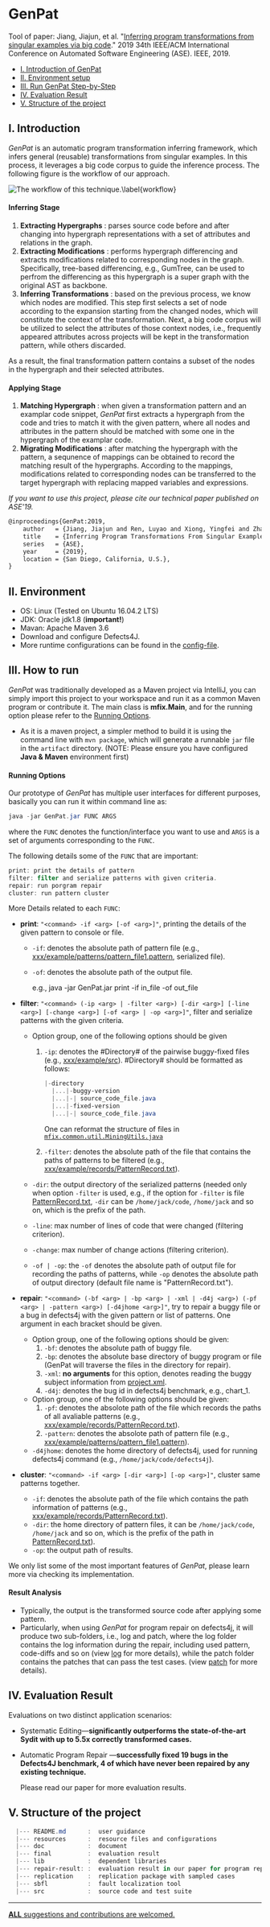 # GenPat

Tool of paper: Jiang, Jiajun, et al. "[Inferring program transformations from singular examples via big code](https://xgdsmileboy.github.io/files/paper/genpat-ase19.pdf)." 2019 34th IEEE/ACM International Conference on Automated Software Engineering (ASE). IEEE, 2019.

* [I. Introduction of GenPat](#user-content-i-introduction)
* [II. Environment setup](#user-content-ii-environment)
* [III. Run GenPat Step-by-Step](#user-content-iii-how-to-run)
* [IV. Evaluation Result](#user-content-iv-evaluation-result)
* [V. Structure of the project](#user-content-v-structure-of-the-project)

## I. Introduction

*GenPat* is an automatic program transformation inferring framework, which infers general (reusable) transformations from singular examples. In this process, it leverages a big code corpus to guide the inference process. The following figure is the workflow of our approach.

![The workflow of this technique.\label{workflow}](./doc/figure/overview.png)

#### Inferring Stage

1. **Extracting Hypergraphs** : parses source code before and after changing into hypergraph representations with a set of attributes and relations in the graph.
2. **Extracting Modifications** : performs hypergraph differencing and extracts modifications related to corresponding nodes in the graph. Specifically, tree-based differencing, e.g., GumTree, can be used to perfrom the differencing as this hypergraph is a super graph with the original AST as backbone.
2. **Inferring Transformations** : based on the previous process, we know which nodes are modified. This step first selects a set of node according to the expansion starting from the changed nodes, which will constitute the context of the transformation. Next, a big code corpus will be utilized to select the attributes of those context nodes, i.e., frequently appeared attributes across projects will be kept in the transformation pattern, while others discarded.

As a result, the final transformation pattern contains a subset of the nodes in the hypergraph and their selected attributes.

#### Applying Stage

1. **Matching Hypergraph** : when given a transformation pattern and an examplar code snippet, *GenPat* first extracts a hypergraph from the code and tries to match it with the given pattern, where all nodes and attributes in the pattern should be matched with some one in the hypergraph of the examplar code.
2. **Migrating Modifications** : after matching the hypergraph with the pattern, a sequnence of mappings can be obtained to record the matching result of the hypergraphs. According to the mappings, modifications related to corresponding nodes can be transferred to the target hypergraph with replacing mapped variables and expressions.

*If you want to use this project, please cite our technical paper published on ASE'19.*

```tex
@inproceedings{GenPat:2019,
    author   = {Jiang, Jiajun and Ren, Luyao and Xiong, Yingfei and Zhang, Lingming},
    title    = {Inferring Program Transformations From Singular Examples via Big Code},
    series   = {ASE},
    year     = {2019},
    location = {San Diego, California, U.S.},
} 
```

## II. Environment

* OS: Linux (Tested on Ubuntu 16.04.2 LTS)
* JDK: Oracle jdk1.8 (**important!**)
* Mavan: Apache Maven 3.6
* Download and configure Defects4J.
* More runtime configurations can be found in the [config-file](/resources/conf).


## III. How to run

*GenPat* was traditionally developed as a Maven project via IntelliJ, you can simply import this project to your workspace and run it as a common Maven program or contribute it. The main class is **mfix.Main**, and for the running option please refer to the [Running Options](#user-content-running-options).

* As it is a maven project, a simpler method to build it is using the command line with `mvn package`, which will generate a runnable `jar` file in the `artifact` directory. (NOTE: Please ensure you have configured __Java & Maven__ environment first)

#### Running Options 

Our prototype of *GenPat* has multiple user interfaces for different purposes, basically you can run it within command line as:

```powershell
java -jar GenPat.jar FUNC ARGS
```

where the `FUNC` denotes the function/interface you want to use and `ARGS` is a set of arguments corresponding to the `FUNC`.

The following details some of the `FUNC` that are important:

```powershell
print: print the details of pattern
filter: filter and serialize patterns with given criteria.
repair: run porgram repair
cluster: run pattern cluster
```

More Details related to each `FUNC`: 

* **print**: `"<command> -if <arg> [-of <arg>]"`, printing the details of the given pattern to console or file.

  * `-if`: denotes the absolute path of pattern file (e.g., [xxx/example/patterns/pattern_file1.pattern](./example/patterns), serialized file).

  * `-of`: denotes the absolute path of the output file.

    e.g., java -jar GenPat.jar print -if in_file -of out_file

* **filter**: `"<command> (-ip <arg> | -filter <arg>) [-dir <arg>] [-line <arg>] [-change <arg>] [-of <arg> | -op <arg>]"`, filter and serialize patterns with the given criteria.

  * Option group, one of the following options should be given

    1. `-ip`: denotes the #Directory# of the pairwise buggy-fixed files (e.g., [xxx/example/src](./example/src)). #Directory# should be formatted as follows:

        ```powershell
        |-directory
          |...|-buggy-version
          |...|-| source_code_file.java
          |...|-fixed-version
          |...|-| source_code_file.java
        ```

        One can reformat the structure of files in [`mfix.common.util.MiningUtils.java`](./src/main/java/mfix/common/util/MiningUtils.java)

    2. `-filter`: denotes the absolute path of the file that contains the paths of patterns to be filtered (e.g., [xxx/example/records/PatternRecord.txt](./example/records/)).

  * `-dir`: the output directory of the serialized patterns (needed only when option `-filter` is used, e.g., if the option for `-filter` is file [PatternRecord.txt](./example/records/), `-dir` can be `/home/jack/code`, `/home/jack` and so on, which is the prefix of the path.

  * `-line`: max number of lines of code that were changed (filtering criterion).

  * `-change`: max number of change actions (filtering criterion).

  * `-of | -op`: the `-of` denotes the absolute path of output file for recording the paths of patterns, while `-op` denotes the absolute path of output directory (default file name is "PatternRecord.txt").

* **repair**: `"<command> (-bf <arg> | -bp <arg> | -xml | -d4j <arg>) (-pf <arg> | -pattern <arg>) [-d4jhome <arg>]"`, try to repair a buggy file or a bug in defects4j with the given pattern or list of patterns. One argument in each bracket should be given.

  * Option group, one of the following options should be given:
    1. `-bf`: denotes the absolute path of buggy file.
    2. `-bp`: denotes the absolute base directory of buggy program or file (GenPat will traverse the files in the directory for repair).
    3. `-xml`: **no arguments** for this option, denotes reading the buggy subject information from [project.xml](./resources/conf/).
    4. `-d4j`: denotes the bug id in defects4j benchmark, e.g., chart_1.
  * Option group, one of the following options should be given:
    1. `-pf`: denotes the absolote path of the file which records the paths of all avaliable patterns (e.g., [xxx/example/records/PatternRecord.txt](./example/records/)).
    2. `-pattern`: denotes the absolote path of pattern file (e.g., [xxx/example/patterns/pattern_file1.pattern](./example/patterns)).
  * `-d4jhome`: denotes the home directory of defects4j, used for running defects4j command (e.g., `/home/jack/code/defects4j`).

* **cluster**: `"<command> -if <arg> [-dir <arg>] [-op <arg>]"`, cluster same patterns together.

  * `-if`: denotes the absolute path of the file which contains the path information of patterns (e.g., [xxx/example/records/PatternRecord.txt](./example/records/)).
  * `-dir`: the home directory of pattern files, it can be `/home/jack/code`, `/home/jack` and so on, which is the prefix of the path in [PatternRecord.txt](./example/records/)).
  * `-op`: the output path of results.

We only list some of the most important features of *GenPat*, please learn more via checking its implementation.

#### Result Analysis

* Typically, the output is the transformed source code after applying some pattern.
* Particularly, when using *GenPat* for program repair on defects4j, it will produce two sub-folders, i.e., log and patch, where the log folder contains the log information during the repair, including used pattern, code-diffs and so on (view [log](./repair-result/log) for more details), while the patch folder contains the patches that can pass the test cases. (view [patch](./repair-result/patch) for more details).

## IV. Evaluation Result

Evaluations on two distinct application scenarios:

* Systematic Editing—**significantly outperforms the state-of-the-art Sydit with up to 5.5x correctly transformed cases.**

* Automatic Program Repair —**successfully fixed 19 bugs in the Defects4J benchmark, 4 of which have never been repaired by any existing technique.**

  Please read our paper for more evaluation results.

## V. Structure of the project
```powershell
  |--- README.md      :  user guidance
  |--- resources      :  resource files and configurations
  |--- doc            :  document
  |--- final          :  evaluation result
  |--- lib            :  dependent libraries
  |--- repair-result: :  evaluation result in our paper for program repair
  |--- replication    :  replication package with sampled cases
  |--- sbfl           :  fault localization tool
  |--- src            :  source code and test suite
```

----


<u>__ALL__ suggestions and contributions are welcomed.</u>
